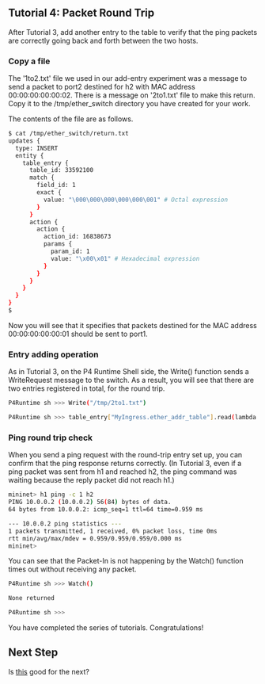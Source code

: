 ## Tutorial 4: Packet Round Trip

After Tutorial 3, add another entry to the table to verify that the ping packets are correctly going back and forth between the two hosts.

###  Copy a file

The '1to2.txt' file we used in our add-entry experiment was a message to send a packet to port2 destined for h2 with MAC address 00:00:00:00:00:02. There is a message on '2to1.txt' file to make this return. Copy it to the /tmp/ether_switch directory you have created for your work.

The contents of the file are as follows.

```bash
$ cat /tmp/ether_switch/return.txt 
updates {
  type: INSERT
  entity {
    table_entry {
      table_id: 33592100
      match {
        field_id: 1
        exact {
          value: "\000\000\000\000\000\001" # Octal expression
        }
      }
      action {
        action {
          action_id: 16838673
          params {
            param_id: 1 
            value: "\x00\x01" # Hexadecimal expression
          }
        }
      }
    }
  }
}
$
```

Now you will see that it specifies that packets destined for the MAC address 00:00:00:00:00:01 should be sent to port1.

### Entry adding operation

As in Tutorial 3, on the P4 Runtime Shell side, the Write() function sends a WriteRequest message to the switch. As a result, you will see that there are two entries registered in total, for the round trip.

```bash
P4Runtime sh >>> Write("/tmp/2to1.txt")

P4Runtime sh >>> table_entry["MyIngress.ether_addr_table"].read(lambda a: print(a))   
```
### Ping round trip check
When you send a ping request with the round-trip entry set up, you can confirm that the ping response returns correctly. (In Tutorial 3, even if a ping packet was sent from h1 and reached h2, the ping command was waiting because the reply packet did not reach h1.)
```bash
mininet> h1 ping -c 1 h2
PING 10.0.0.2 (10.0.0.2) 56(84) bytes of data.
64 bytes from 10.0.0.2: icmp_seq=1 ttl=64 time=0.959 ms

--- 10.0.0.2 ping statistics ---
1 packets transmitted, 1 received, 0% packet loss, time 0ms
rtt min/avg/max/mdev = 0.959/0.959/0.959/0.000 ms
mininet> 
```
You can see that the Packet-In is not happening by the Watch() function times out without receiving any packet.
```bash
P4Runtime sh >>> Watch()

None returned

P4Runtime sh >>>
```



You have completed the series of tutorials. Congratulations!

## Next Step

Is [this](README.md#next-step) good for the next? 
